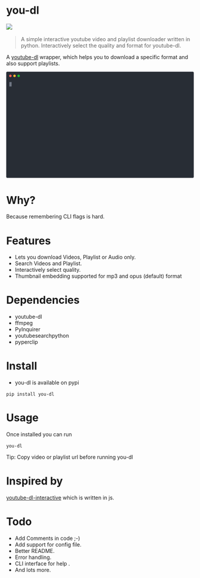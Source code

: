 # you-dl 
![](https://img.shields.io/badge/Release-v1.0-greeny.svg)

> A simple interactive youtube video and playlist downloader written in python.
> Interactively select the quality and format for youtube-dl.

A [youtube-dl](https://github.com/ytdl-org/youtube-dl) wrapper, which helps you to download a specific format and also support playlists. 


<p align="center">
  <img width="600" src="https://raw.githubusercontent.com/xvishaldongre/you-dl/master/demo.svg?sanitize=true">
</p>


# Why?
Because remembering CLI flags is hard.  

# Features

- Lets you download Videos, Playlist or Audio only.
- Search Videos and Playlist.
- Interactively select quality.
- Thumbnail embedding supported for mp3 and opus (default) format

 
# Dependencies

- youtube-dl
- ffmpeg
- PyInquirer
- youtubesearchpython
- pyperclip

# Install

- you-dl is available on pypi
```
pip install you-dl
```

# Usage

Once installed you can run

```
you-dl 
```
Tip: Copy video or playlist url before running you-dl



# Inspired by 
[youtube-dl-interactive](https://github.com/synox/youtube-dl-interactive) which is written in js.


# Todo
- Add Comments in code ;-)
- Add support for config file.
- Better README.
- Error handling.
- CLI interface for help .
- And lots more.
